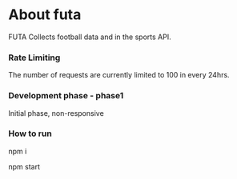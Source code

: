 # About futa

FUTA Collects football data and in the sports API.

### Rate Limiting 
The number of requests are currently limited to 100 in every 24hrs.

### Development phase - phase1
Initial phase, non-responsive 

### How to run
npm i

npm start
